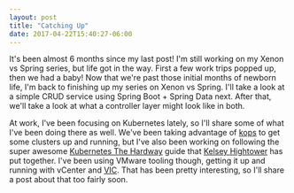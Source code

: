 ```yaml
---
layout: post
title: "Catching Up"
date: 2017-04-22T15:40:27-06:00
---
```


It's been almost 6 months since my last post! I'm still working on my Xenon vs Spring series, but life got in the way. First a few work trips popped up, then we had a baby! Now that we're past those initial months of newborn life, I'm back to finishing up my series on Xenon vs Spring. I'll take a look at a simple CRUD service using Spring Boot + Spring Data next. After that, we'll take a look at what a controller layer might look like in both.

At work, I've been focusing on Kubernetes lately, so I'll share some of what I've been doing there as well. We've been taking advantage of [kops](https://github.com/kubernetes/kops) to get some clusters up and running, but I've also been working on following the super awesome [Kubernetes The Hardway](https://github.com/kelseyhightower/kubernetes-the-hard-way) guide that [Kelsey Hightower](https://twitter.com/kelseyhightower) has put together. I've been using VMware tooling though, getting it up and running with vCenter and [VIC](https://github.com/vmware/vic). That has been pretty interesting, so I'll share a post about that too fairly soon.

